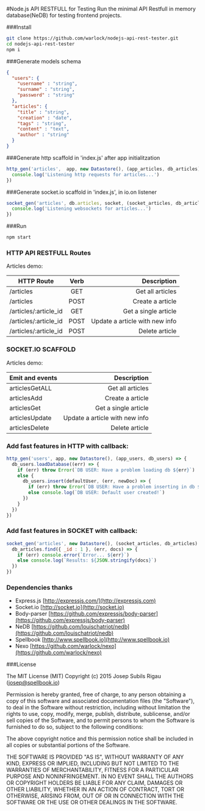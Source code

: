 #Node.js API RESTFULL for Testing
Run the minimal API Restfull in memory database(NeDB) for testing frontend projects.


###Install
```sh
git clone https://github.com/warlock/nodejs-api-rest-tester.git
cd nodejs-api-rest-tester
npm i
```
###Generate models schema
```json
{
  "users": {
    "username" : "string",
    "surname" : "string",
    "password" : "string"
  },
  "articles": {
    "title" : "string",
    "creation" : "date",
    "tags" : "string",
    "content" : "text",
    "author" : "string"
  }
}

```

###Generate http scaffold in 'index.js' after app initialitzation
```js
http_gen('articles',  app, new Datastore(), (app_articles, db_articles) => {
  console.log('Listening http requests for articles...')
})
```

###Generate socket.io scaffold in 'index.js', in io.on listener
```js
socket_gen('articles', db.articles, socket, (socket_articles, db_articles) => {
  console.log('Listening websockets for articles...')
})

```

###Run
```sh
npm start
```

### HTTP API RESTFULL Routes
Articles demo:

| HTTP Route             | Verb  | Description                    |
| ---------------------- |:-----:| ------------------------------:|
| /articles              |  GET  | Get all articles               |
| /articles              |  POST | Create a article               |
| /articles/:article_id  |  GET  | Get a single article           |
| /articles/:article_id  |  POST | Update a article with new info |
| /articles/:article_id  |  POST | Delete article                 |


### SOCKET.IO SCAFFOLD
Articles demo:

| Emit and events   | Description                    |
| ----------------- | ------------------------------:|
| articlesGetALL    | Get all articles               |
| articlesAdd       | Create a article               |
| articlesGet       | Get a single article           |
| articlesUpdate    | Update a article with new info |
| articlesDelete    | Delete article                 |

### Add fast features in HTTP with callback:
```js
http_gen('users', app, new Datastore(), (app_users, db_users) => {
  db_users.loadDatabase((err) => {
    if (err) throw Error(`DB USER: Have a problem loading db ${err}`)
    else {
      db_users.insert(defaultUser, (err, newDoc) => {
        if (err) throw Error(`DB USER: Have a problem inserting in db ${err}!`)
        else console.log(`DB USER: Default user created!`)
      })
    }
  })
})
```

### Add fast features in SOCKET with callback:
```js
socket_gen('articles', new Datastore(), (socket_articles, db_articles) => {
  db_articles.find({ _id : 1 }, (err, docs) => {
    if (err) console.error(`Error... ${err}`)
    else console.log(`Results: ${JSON.stringify(docs}`)
  })
})
```



### Dependencies thanks
- Express.js [http://expressjs.com/](http://expressjs.com)
- Socket.io [http://socket.io](http://socket.io)
- Body-parser [https://github.com/expressjs/body-parser](https://github.com/expressjs/body-parser)
- NeDB [https://github.com/louischatriot/nedb](https://github.com/louischatriot/nedb)
- Spellbook [http://www.spellbook.io](http://www.spellbook.io)
- Nexo [https://github.com/warlock/nexo](https://github.com/warlock/nexo)



###License

The MIT License (MIT) Copyright (c) 2015 Josep Subils Rigau (josep@spellbook.io)

Permission is hereby granted, free of charge, to any person obtaining a copy of this software and associated documentation files (the "Software"), to deal in the Software without restriction, including without limitation the rights to use, copy, modify, merge, publish, distribute, sublicense, and/or sell copies of the Software, and to permit persons to whom the Software is furnished to do so, subject to the following conditions:

The above copyright notice and this permission notice shall be included in all copies or substantial portions of the Software.

THE SOFTWARE IS PROVIDED "AS IS", WITHOUT WARRANTY OF ANY KIND, EXPRESS OR IMPLIED, INCLUDING BUT NOT LIMITED TO THE WARRANTIES OF MERCHANTABILITY, FITNESS FOR A PARTICULAR PURPOSE AND NONINFRINGEMENT. IN NO EVENT SHALL THE AUTHORS OR COPYRIGHT HOLDERS BE LIABLE FOR ANY CLAIM, DAMAGES OR OTHER LIABILITY, WHETHER IN AN ACTION OF CONTRACT, TORT OR OTHERWISE, ARISING FROM, OUT OF OR IN CONNECTION WITH THE SOFTWARE OR THE USE OR OTHER DEALINGS IN THE SOFTWARE.
